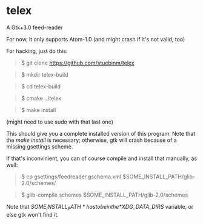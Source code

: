 # telex
A Gtk+3.0 feed-reader

For now, it only supports Atom-1.0 (and might crash if it's not valid, too)

For hacking, just do this:

> $ git clone https://github.com/stuebinm/telex

> $ mkdir telex-build

> $ cd telex-build

> $ cmake ../telex

> $ make install

(might need to use sudo with that last one)

This should give you a complete installed version of this program.
Note that the *make install* is necessary; otherwise, gtk will crash because of 
a missing gsettings scheme.

If that's inconvinient, you can of course compile and install that
manually, as well:

> $ cp gsettings/feedreader.gschema.xml $SOME_INSTALL_PATH/glib-2.0/schemes/

> $ glib-compile schemes $SOME_INSTALL_PATH/glib-2.0/schemes

Note that *$SOME_INSTALL_PATH* has to be in the *$XDG_DATA_DIRS* variable, or else gtk won't find it.

